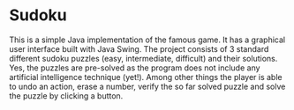 # Sudoku


This is a simple Java implementation of the famous game. It has a graphical user interface built with Java Swing. The project consists of 3 standard different sudoku puzzles (easy, intermediate, difficult) and their solutions. Yes, the puzzles are pre-solved as the program does not include any artificial intelligence technique (yet!).
Among other things the player is able to undo an action, erase a number, verify the so far solved puzzle and solve the puzzle by clicking a button.
